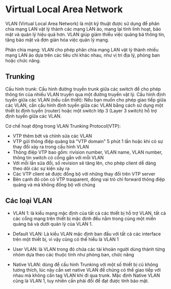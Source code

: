 # Virtual Local Area Network
VLAN (Virtual Local Area Network) là một kỹ thuật được sử dụng để phân chia mạng LAN vật lý thành các mạng LAN ảo, mang lại tính linh hoạt, bảo mật và quản lý hiệu quả hơn. VLAN giúp giảm thiểu việc quảng bá thông tin, tăng bảo mật và đơn giản hóa việc quản lý mạng.


Phân chia mạng: VLAN cho phép phân chia mạng LAN vật lý thành nhiều mạng LAN ảo dựa trên các tiêu chí khác nhau, như vị trí địa lý, phòng ban hoặc chức năng.

## Trunking

Cấu hình trunk: Cấu hình đường truyền trunk giữa các switch để cho phép thông tin của nhiều VLAN truyền qua một đường truyền vật lý.
Cấu hình định tuyến giữa các VLAN (nếu cần thiết): Nếu bạn muốn cho phép giao tiếp giữa các VLAN, cần cấu hình định tuyến giữa các VLAN bằng cách sử dụng một thiết bị định tuyến (router) hoặc một switch lớp 3 (Layer 3 switch) hỗ trợ định tuyến giữa các VLAN.      

Cơ chế hoạt động trong VLAN Trunking Protocol(VTP):

- VTP thêm bớt và chỉnh sửa các VLAN      
- VTP gửi thông điệp quảng bá "VTP domain" 5 phút 1 lần hoặc khi có sự thay đổi xảy ra trong cấu hình VLAN        
- Thông điệp VTP bao gồm: rivision number, VLAN name, VLAN number, thông tin switch có cổng gắn với mỗi VLAN      
- Với mỗi lần sửa đổi, số revision sẽ tăng lên, cho phép client dễ dàng theo dõi các sự kiện xảy ra       
- Các VTP client sẽ được đồng bộ với những thay đổi trên VTP server       
- Bên cạnh đó còn có VTP trasparent, đóng vai trò chỉ forward thông điệp quảng và mà không đồng bộ với chúng

## Các loại VLAN
- VLAN 1: là kiểu mạng mặc định của tất cả các thiết bị hỗ trợ VLAN, tất cả các cổng mạng trên thiết bị mặc định đều nằm trong cùng một miền quảng bá và dưới quản lý của VLAN 1.

- Default VLAN: Là kiểu VLAN mặc định ban đầu với tất cả các interface trên một thiết bị, vì vậy cũng có thể hiểu là VLAN 1

- User VLAN: là VLAN trong đó chứa các tài khoản người dùng thành từng nhóm dựa theo các thuộc tính như phòng ban, chức năng

- Native VLAN: dùng để cấu hình Trunking với một số thiết bị cũ không tương thích, lúc này cần set native VLAN để chúng có thể giao tiếp với nhau mà không cần tag VLAN khi đi qua trunk. Mặc định Native VLAN cũng là VLAN 1, tuy nhiên cần phải đổi để đạt được tính bảo mật.





